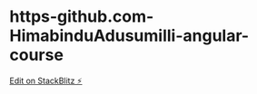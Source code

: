 # https-github.com-HimabinduAdusumilli-angular-course

[Edit on StackBlitz ⚡️](https:/stackblitz.com/github/{GH_USERNAME}/{REPO_NAME}/tree/{TAG|BRANCH|COMMIT})